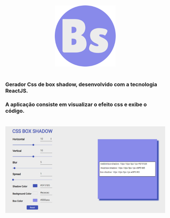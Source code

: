 <h1 align="center">
  <img src="./src/.github/favicon.png">
</h1>

<h1 align="center">

### Gerador Css de box shadow, desenvolvido com a tecnologia ReactJS.

### A aplicação consiste em visualizar o efeito css e exibe o código.
 
</h1>


<h1 align="center">
  <img src="./src/.github/box-shadow.PNG">
</h1>

